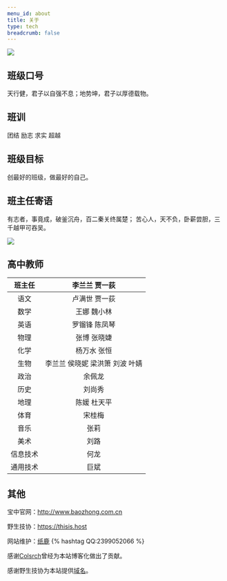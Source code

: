 ```yaml
---
menu_id: about
title: 关于
type: tech
breadcrumb: false
---
```


![](//hezhibocdn.migucloud.com/static//upload/201908/23/locnPGG1566553318376.jpg)

## 班级口号

天行健，君子以自强不息；地势坤，君子以厚德载物。

## 班训

团结 励志 求实 超越

## 班级目标

创最好的班级，做最好的自己。

## 班主任寄语

有志者，事竟成，破釜沉舟，百二秦关终属楚；
苦心人，天不负，卧薪尝胆，三千越甲可吞吴。

![](//image.baidu.com/search/down?url=https://ss2.meipian.me/users/72109688/cecdbb45ace2394740fb41e8df54aa4c.jpg)

## 高中教师

|  班主任  |         李兰兰 贾一荻          |
| :------: | :----------------------------: |
|   语文   |         卢满世 贾一荻          |
|   数学   |          王娜 魏小林           |
|   英语   |         罗镏锋 陈凤琴          |
|   物理   |          张博 张晓婕           |
|   化学   |          杨万水 张恒           |
|   生物   | 李兰兰 侯晓妮 梁洪箫 刘波 叶婧 |
|   政治   |             余佩龙             |
|   历史   |             刘尚秀             |
|   地理   |          陈媛 杜天平           |
|   体育   |             宋桂梅             |
|   音乐   |              张莉              |
|   美术   |              刘路              |
| 信息技术 |              何龙              |
| 通用技术 |              巨斌              |

## 其他

宝中官网：http://www.baozhong.com.cn

野生技协：https://thisis.host

网站维护：[纸鹿](//zhilu.cyou) {% hashtag QQ:2399052066 %}

感谢[Colsrch](//github.com/Colsrch)曾经为本站博客化做出了贡献。

感谢野生技协为本站提供[域名](//thisis.host/site)。
